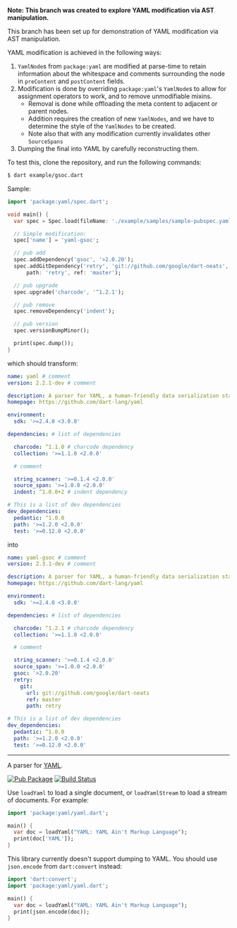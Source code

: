 
**Note: This branch was created to explore YAML modification via AST manipulation.**

This branch has been set up for demonstration of YAML modification via AST manipulation.

YAML modification is achieved in the following ways:
1. `YamlNode`s from `package:yaml` are modified at parse-time to retain information about the 
whitespace and comments surrounding the node in `preContent` and `postContent` fields.
1. Modification is done by overriding `package:yaml`'s `YamlNode`s to allow for assignment operators
to work, and to remove unmodifiable mixins.
    * Removal is done while offloading the meta content to adjacent or parent nodes.
    * Addition requires the creation of new `YamlNodes`, and we have to determine
    the style of the `YamlNodes` to be created.
    * Note also that with any modification currently invalidates other `SourceSpans`
1. Dumping the final into YAML by carefully reconstructing them. 

To test this, clone the repository, and run the following commands:

```bash
$ dart example/gsoc.dart
```

Sample:
```dart
import 'package:yaml/spec.dart';

void main() {
  var spec = Spec.load(fileName: './example/samples/sample-pubspec.yaml');

  // Simple modification:
  spec['name'] = 'yaml-gsoc';

  // pub add
  spec.addDependency('gsoc', '>2.0.20');
  spec.addGitDependency('retry', 'git://github.com/google/dart-neats',
      path: 'retry', ref: 'master');

  // pub upgrade
  spec.upgrade('charcode', '^1.2.1');

  // pub remove
  spec.removeDependency('indent');

  // pub version
  spec.versionBumpMinor();

  print(spec.dump());
}
```

which should transform:
```yaml
name: yaml # comment
version: 2.2.1-dev # comment

description: A parser for YAML, a human-friendly data serialization standard
homepage: https://github.com/dart-lang/yaml

environment:
  sdk: '>=2.4.0 <3.0.0'

dependencies: # list of dependencies

  charcode: ^1.1.0 # charcode dependency
  collection: '>=1.1.0 <2.0.0'

  # comment

  string_scanner: '>=0.1.4 <2.0.0'
  source_span: '>=1.0.0 <2.0.0'
  indent: ^1.0.0+2 # indent dependency

# This is a list of dev dependencies
dev_dependencies:
  pedantic: ^1.0.0
  path: '>=1.2.0 <2.0.0'
  test: '>=0.12.0 <2.0.0'
```

into
```yaml
name: yaml-gsoc # comment
version: 2.3.1-dev # comment

description: A parser for YAML, a human-friendly data serialization standard
homepage: https://github.com/dart-lang/yaml

environment:
  sdk: '>=2.4.0 <3.0.0'

dependencies: # list of dependencies

  charcode: ^1.2.1 # charcode dependency
  collection: '>=1.1.0 <2.0.0'

  # comment

  string_scanner: '>=0.1.4 <2.0.0'
  source_span: '>=1.0.0 <2.0.0'
  gsoc: '>2.0.20'
  retry: 
    git:
      url: git://github.com/google/dart-neats
      ref: master
      path: retry

# This is a list of dev dependencies
dev_dependencies:
  pedantic: ^1.0.0
  path: '>=1.2.0 <2.0.0'
  test: '>=0.12.0 <2.0.0'

```

---

A parser for [YAML](http://www.yaml.org/).

[![Pub Package](https://img.shields.io/pub/v/yaml.svg)](https://pub.dev/packages/yaml)
[![Build Status](https://travis-ci.org/dart-lang/yaml.svg?branch=master)](https://travis-ci.org/dart-lang/yaml)


Use `loadYaml` to load a single document, or `loadYamlStream` to load a
stream of documents. For example:

```dart
import 'package:yaml/yaml.dart';

main() {
  var doc = loadYaml("YAML: YAML Ain't Markup Language");
  print(doc['YAML']);
}
```

This library currently doesn't support dumping to YAML. You should use
`json.encode` from `dart:convert` instead:

```dart
import 'dart:convert';
import 'package:yaml/yaml.dart';

main() {
  var doc = loadYaml("YAML: YAML Ain't Markup Language");
  print(json.encode(doc));
}
```
